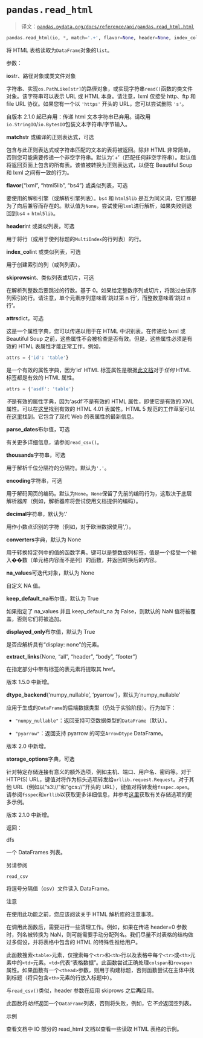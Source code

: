 # `pandas.read_html`

> 译文：[`pandas.pydata.org/docs/reference/api/pandas.read_html.html`](https://pandas.pydata.org/docs/reference/api/pandas.read_html.html)

```py
pandas.read_html(io, *, match='.+', flavor=None, header=None, index_col=None, skiprows=None, attrs=None, parse_dates=False, thousands=',', encoding=None, decimal='.', converters=None, na_values=None, keep_default_na=True, displayed_only=True, extract_links=None, dtype_backend=_NoDefault.no_default, storage_options=None)
```

将 HTML 表格读取为`DataFrame`对象的`list`。

参数：

**io**str、路径对象或类文件对象

字符串、实现`os.PathLike[str]`的路径对象，或实现字符串`read()`函数的类文件对象。该字符串可以表示 URL 或 HTML 本身。请注意，lxml 仅接受 http、ftp 和 file URL 协议。如果您有一个以 `'https'` 开头的 URL，您可以尝试删除 `'s'`。

自版本 2.1.0 起已弃用：传递 html 文本字符串已弃用。请改用`io.StringIO`/`io.BytesIO`包装文本字符串/字节输入。

**match**str 或编译的正则表达式，可选

包含与此正则表达式或字符串匹配的文本的表将被返回。除非 HTML 非常简单，否则您可能需要传递一个非空字符串。默认为‘.+’（匹配任何非空字符串）。默认值将返回页面上包含的所有表。该值被转换为正则表达式，以便在 Beautiful Soup 和 lxml 之间有一致的行为。

**flavor**{“lxml”, “html5lib”, “bs4”} 或类似列表，可选

要使用的解析引擎（或解析引擎列表）。`bs4` 和 `html5lib` 是互为同义词，它们都是为了向后兼容而存在的。默认值为`None`，尝试使用`lxml`进行解析，如果失败则退回到`bs4` + `html5lib`。

**header**int 或类似列表，可选

用于将行（或用于使列标题的`MultiIndex`的行列表）的行。

**index_col**int 或类似列表，可选

用于创建索引的列（或列列表）。

**skiprows**int、类似列表或切片，可选

在解析列整数后要跳过的行数。基于 0。如果给定整数序列或切片，将跳过由该序列索引的行。请注意，单个元素序列意味着‘跳过第 n 行’，而整数意味着‘跳过 n 行’。

**attrs**dict，可选

这是一个属性字典，您可以传递以用于在 HTML 中识别表。在传递给 lxml 或 Beautiful Soup 之前，这些属性不会被检查是否有效。但是，这些属性必须是有效的 HTML 表属性才能正常工作。例如，

```py
attrs = {'id': 'table'} 
```

是一个有效的属性字典，因为‘id’ HTML 标签属性是根据[此文档](https://html.spec.whatwg.org/multipage/dom.html#global-attributes)对于*任何* HTML 标签都是有效的 HTML 属性。

```py
attrs = {'asdf': 'table'} 
```

*不*是有效的属性字典，因为‘asdf’不是有效的 HTML 属性，即使它是有效的 XML 属性。可以在[这里](http://www.w3.org/TR/REC-html40/struct/tables.html#h-11.2)找到有效的 HTML 4.01 表属性。HTML 5 规范的工作草案可以在[这里](https://html.spec.whatwg.org/multipage/tables.html)找到。它包含了现代 Web 的表属性的最新信息。

**parse_dates**布尔值，可选

有关更多详细信息，请参阅`read_csv()`。

**thousands**字符串，可选

用于解析千位分隔符的分隔符。默认为`','`。

**encoding**字符串，可选

用于解码网页的编码。默认为`None`。``None``保留了先前的编码行为，这取决于底层解析器库（例如，解析器库将尝试使用文档提供的编码）。

**decimal**字符串，默认为‘.’

用作小数点识别的字符（例如，对于欧洲数据使用‘,’）。

**converters**字典，默认为 None

用于转换特定列中的值的函数字典。键可以是整数或列标签，值是一个接受一个输入��数（单元格内容而不是列）的函数，并返回转换后的内容。

**na_values**可迭代对象，默认为 None

自定义 NA 值。

**keep_default_na**布尔值，默认为 True

如果指定了 na_values 并且 keep_default_na 为 False，则默认的 NaN 值将被覆盖，否则它们将被追加。

**displayed_only**布尔值，默认为 True

是否应解析具有“display: none”的元素。

**extract_links**{None, “all”, “header”, “body”, “footer”}

在指定部分中带有<a>标签的表元素将提取其 href。

版本 1.5.0 中新增。

**dtype_backend**{‘numpy_nullable’, ‘pyarrow’}，默认为‘numpy_nullable’

应用于生成的`DataFrame`的后端数据类型（仍处于实验阶段）。行为如下：

+   `"numpy_nullable"`：返回支持可空数据类型的`DataFrame`（默认）。

+   `"pyarrow"`：返回支持 pyarrow 的可空`ArrowDtype` DataFrame。

版本 2.0 中新增。

**storage_options**字典，可选

针对特定存储连接有意义的额外选项，例如主机、端口、用户名、密码等。对于 HTTP(S) URL，键值对将作为标头选项转发给`urllib.request.Request`。对于其他 URL（例如以“s3://”和“gcs://”开头的 URL），键值对将转发给`fsspec.open`。请参阅`fsspec`和`urllib`以获取更多详细信息，并参考[这里](https://pandas.pydata.org/docs/user_guide/io.html?highlight=storage_options#reading-writing-remote-files)获取有关存储选项的更多示例。

版本 2.1.0 中新增。

返回：

dfs

一个 DataFrames 列表。

另请参阅

`read_csv`

将逗号分隔值（csv）文件读入 DataFrame。

注意

在使用此功能之前，您应该阅读关于 HTML 解析库的注意事项。

在调用此函数后，需要进行一些清理工作。例如，如果在传递 header=0 参数时，列名被转换为 NaN，则可能需要手动分配列名。我们尽量不对表格的结构做过多假设，并将表格中包含的 HTML 的特殊性推给用户。

此函数搜索`<table>`元素，仅搜索每个`<tr>`和`<th>`行以及表格中每个`<tr>`或`<th>`元素中的`<td>`元素。`<td>`代表“表格数据”。此函数尝试正确处理`colspan`和`rowspan`属性。如果函数有一个`<thead>`参数，则用于构建标题，否则函数尝试在主体中找到标题（将只包含`<th>`元素的行放入标题中）。

与`read_csv()`类似，header 参数在应用 skiprows 之后**再**应用。

此函数将*始终*返回一个`DataFrame`列表，否则将失败，例如，它*不会*返回空列表。

示例

查看文档中 IO 部分的 read_html 文档以查看一些读取 HTML 表格的示例。
